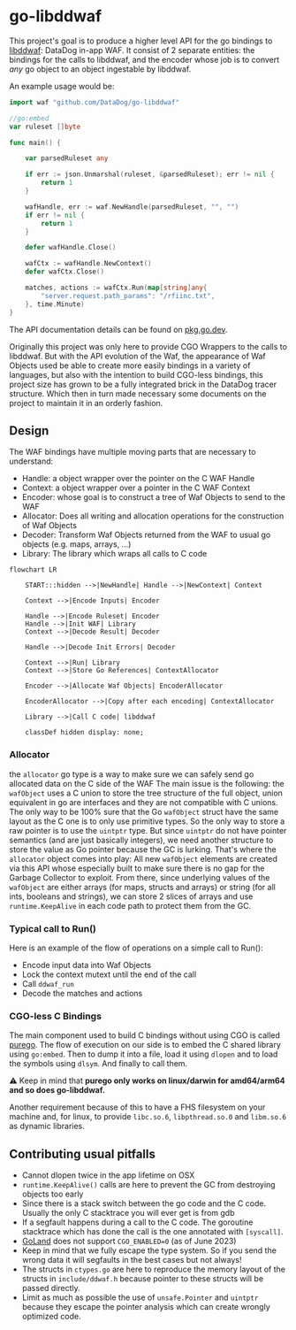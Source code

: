 # go-libddwaf

This project's goal is to produce a higher level API for the go bindings to [libddwaf](https://github.com/DataDog/libddwaf): DataDog in-app WAF.
It consist of 2 separate entities: the bindings for the calls to libddwaf, and the encoder whose job is to convert _any_ go object to an object ingestable by libddwaf.

An example usage would be:

```go
import waf "github.com/DataDog/go-libddwaf"

//go:embed
var ruleset []byte

func main() {

	var parsedRuleset any

	if err := json.Unmarshal(ruleset, &parsedRuleset); err != nil {
        return 1
    }

	wafHandle, err := waf.NewHandle(parsedRuleset, "", "")
    if err != nil {
        return 1
    }

	defer wafHandle.Close()

    wafCtx := wafHandle.NewContext()
    defer wafCtx.Close()

	matches, actions := wafCtx.Run(map[string]any{
		"server.request.path_params": "/rfiinc.txt",
	}, time.Minute)
}
```

The API documentation details can be found on [pkg.go.dev](https://pkg.go.dev/github.com/DataDog/go-libddwaf).

Originally this project was only here to provide CGO Wrappers to the calls to libddwaf.
But with the API evolution of the Waf, the appearance of Waf Objects used be able to create more easily bindings in a variety of languages,
but also with the intention to build CGO-less bindings, this project size has grown to be a fully integrated brick in the DataDog tracer structure.
Which then in turn made necessary some documents on the project to maintain it in an orderly fashion.

## Design

The WAF bindings have multiple moving parts that are necessary to understand:

- Handle: a object wrapper over the pointer on the C WAF Handle
- Context: a object wrapper over a pointer in the C WAF Context
- Encoder: whose goal is to construct a tree of Waf Objects to send to the WAF
- Allocator: Does all writing and allocation operations for the construction of Waf Objects
- Decoder: Transform Waf Objects returned from the WAF to usual go objects (e.g. maps, arrays, ...)
- Library: The library which wraps all calls to C code

```mermaid
flowchart LR

    START:::hidden -->|NewHandle| Handle -->|NewContext| Context

    Context -->|Encode Inputs| Encoder

    Handle -->|Encode Ruleset| Encoder
    Handle -->|Init WAF| Library
    Context -->|Decode Result| Decoder

    Handle -->|Decode Init Errors| Decoder

    Context -->|Run| Library
    Context -->|Store Go References| ContextAllocator

    Encoder -->|Allocate Waf Objects| EncoderAllocator

    EncoderAllocator -->|Copy after each encoding| ContextAllocator

    Library -->|Call C code| libddwaf

    classDef hidden display: none;
```

### Allocator

the `allocator` go type is a way to make sure we can safely send go allocated data on the C side of the WAF
The main issue is the following: the `wafObject` uses a C union to store the tree structure of the full object,
union equivalent in go are interfaces and they are not compatible with C unions. The only way to be 100% sure
that the Go `wafObject` struct have the same layout as the C one is to only use primitive types. So the only way to
store a raw pointer is to use the `uintptr` type. But since `uintptr` do not have pointer semantics (and are just
basically integers), we need another structure to store the value as Go pointer because the GC is lurking. That's
where the `allocator` object comes into play: All new `wafObject` elements are created via this API whose especially
built to make sure there is no gap for the Garbage Collector to exploit. From there, since underlying values of the
`wafObject` are either arrays (for maps, structs and arrays) or string (for all ints, booleans and strings),
we can store 2 slices of arrays and use `runtime.KeepAlive` in each code path to protect them from the GC.

### Typical call to Run()

Here is an example of the flow of operations on a simple call to Run():

- Encode input data into Waf Objects
- Lock the context mutext until the end of the call
- Call `ddwaf_run`
- Decode the matches and actions

### CGO-less C Bindings

The main component used to build C bindings without using CGO is called [purego](https://github.com/ebitengine/purego). The flow of execution on our side is to embed the C shared library using `go:embed`. Then to dump it into a file, load it using `dlopen` and to load the symbols using `dlsym`. And finally to call them.

⚠️ Keep in mind that __purego only works on linux/darwin for amd64/arm64 and so does go-libddwaf.__

Another requirement because of this to have a FHS filesystem on your machine and, for linux, to provide `libc.so.6`, `libpthread.so.0` and `libm.so.6` as dynamic libraries.

## Contributing usual pitfalls

- Cannot dlopen twice in the app lifetime on OSX
- `runtime.KeepAlive()` calls are here to prevent the GC from destroying objects too early
- Since there is a stack switch between the go code and the C code. Usually the only C stacktrace you will ever get is from gdb
- If a segfault happens during a call to the C code. The goroutine stacktrace which has done the call is the one annotated with `[syscall]`.
- [GoLand](https://www.jetbrains.com/go/) does not support `CGO_ENABLED=0` (as of June 2023)
- Keep in mind that we fully escape the type system. So if you send the wrong data it will segfaults in the best cases but not always!
- The structs in `ctypes.go` are here to reproduce the memory layout of the structs in `include/ddwaf.h` because pointer to these structs will be passed directly.
- Limit as much as possible the use of `unsafe.Pointer` and `uintptr` because they escape the pointer analysis which can create wrongly optimized code.
